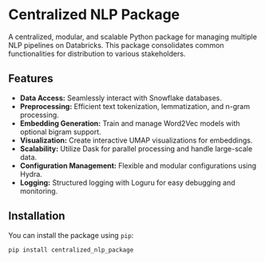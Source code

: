 # Centralized NLP Package

A centralized, modular, and scalable Python package for managing multiple NLP pipelines on Databricks. This package consolidates common functionalities for distribution to various stakeholders.

## Features

- **Data Access:** Seamlessly interact with Snowflake databases.
- **Preprocessing:** Efficient text tokenization, lemmatization, and n-gram processing.
- **Embedding Generation:** Train and manage Word2Vec models with optional bigram support.
- **Visualization:** Create interactive UMAP visualizations for embeddings.
- **Scalability:** Utilize Dask for parallel processing and handle large-scale data.
- **Configuration Management:** Flexible and modular configurations using Hydra.
- **Logging:** Structured logging with Loguru for easy debugging and monitoring.

## Installation

You can install the package using `pip`:

```bash
pip install centralized_nlp_package
